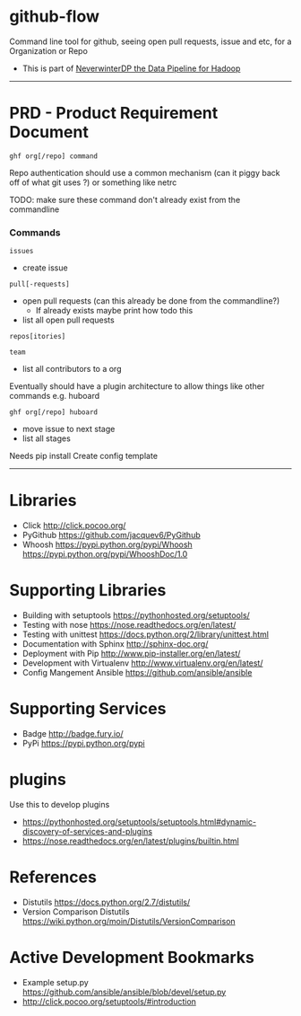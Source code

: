 github-flow
===========

Command line tool for github, seeing open pull requests, issue and etc, for a Organization or Repo


- This is part of [NeverwinterDP the Data Pipeline for Hadoop](https://github.com/DemandCube/NeverwinterDP)

* * *

# PRD - Product Requirement Document

`ghf org[/repo] command`

Repo authentication should use a common mechanism (can it piggy back off of what git uses ?) or something like netrc

TODO: make sure these command don't already exist from the commandline

### Commands
`issues`
- create issue
 
`pull[-requests]`
- open pull requests (can this already be done from the commandline?)
  - If already exists maybe print how todo this
- list all open pull requests

`repos[itories]`

`team`
- list all contributors to a org
 

Eventually should have a plugin architecture to allow things like other commands e.g. huboard

`ghf org[/repo] huboard`
- move issue to next stage
- list all stages



Needs pip install
Create config template

* * *

# Libraries
- Click <http://click.pocoo.org/>
- PyGithub <https://github.com/jacquev6/PyGithub>
- Whoosh <https://pypi.python.org/pypi/Whoosh> <https://pypi.python.org/pypi/WhooshDoc/1.0>

# Supporting Libraries
- Building with setuptools <https://pythonhosted.org/setuptools/>
- Testing with nose <https://nose.readthedocs.org/en/latest/>
- Testing with unittest <https://docs.python.org/2/library/unittest.html>
- Documentation with Sphinx <http://sphinx-doc.org/>
- Deployment with Pip <http://www.pip-installer.org/en/latest/>
- Development with Virtualenv <http://www.virtualenv.org/en/latest/>
- Config Mangement Ansible <https://github.com/ansible/ansible>


# Supporting Services
- Badge <http://badge.fury.io/>
- PyPi <https://pypi.python.org/pypi>


# plugins

Use this to develop plugins
- https://pythonhosted.org/setuptools/setuptools.html#dynamic-discovery-of-services-and-plugins
- https://nose.readthedocs.org/en/latest/plugins/builtin.html


# References 
- Distutils <https://docs.python.org/2.7/distutils/>
- Version Comparison Distutils <https://wiki.python.org/moin/Distutils/VersionComparison>

# Active Development Bookmarks
- Example setup.py <https://github.com/ansible/ansible/blob/devel/setup.py>
- <http://click.pocoo.org/setuptools/#introduction>
